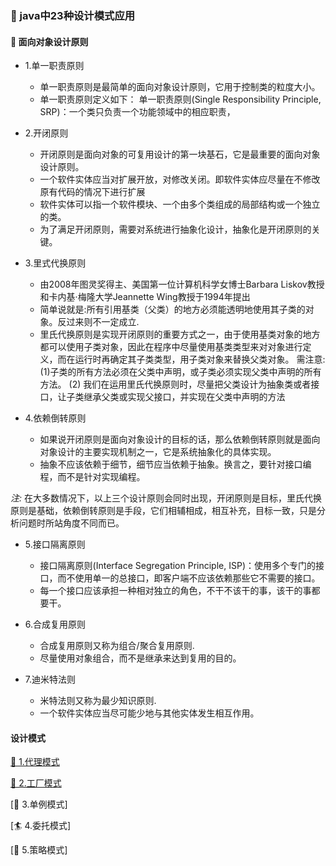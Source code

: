 ### 🌼 java中23种设计模式应用

#### 🍭 面向对象设计原则
   - 1.单一职责原则
        - 单一职责原则是最简单的面向对象设计原则，它用于控制类的粒度大小。
        - 单一职责原则定义如下： 单一职责原则(Single Responsibility Principle, SRP)：一个类只负责一个功能领域中的相应职责，
   - 2.开闭原则
        - 开闭原则是面向对象的可复用设计的第一块基石，它是最重要的面向对象设计原则。
        - 一个软件实体应当对扩展开放，对修改关闭。即软件实体应尽量在不修改原有代码的情况下进行扩展
        - 软件实体可以指一个软件模块、一个由多个类组成的局部结构或一个独立的类。
        - 为了满足开闭原则，需要对系统进行抽象化设计，抽象化是开闭原则的关键。
   - 3.里式代换原则
        - 由2008年图灵奖得主、美国第一位计算机科学女博士Barbara Liskov教授和卡内基·梅隆大学Jeannette Wing教授于1994年提出
        - 简单说就是:所有引用基类（父类）的地方必须能透明地使用其子类的对象。反过来则不一定成立.
        - 里氏代换原则是实现开闭原则的重要方式之一，由于使用基类对象的地方都可以使用子类对象，因此在程序中尽量使用基类类型来对对象进行定义，而在运行时再确定其子类类型，用子类对象来替换父类对象。
        需注意: 
            (1)子类的所有方法必须在父类中声明，或子类必须实现父类中声明的所有方法。
            (2) 我们在运用里氏代换原则时，尽量把父类设计为抽象类或者接口，让子类继承父类或实现父接口，并实现在父类中声明的方法
            
   - 4.依赖倒转原则
        - 如果说开闭原则是面向对象设计的目标的话，那么依赖倒转原则就是面向对象设计的主要实现机制之一，它是系统抽象化的具体实现。
        - 抽象不应该依赖于细节，细节应当依赖于抽象。换言之，要针对接口编程，而不是针对实现编程。
    
   *注:* 在大多数情况下，以上三个设计原则会同时出现，开闭原则是目标，里氏代换原则是基础，依赖倒转原则是手段，它们相辅相成，相互补充，目标一致，只是分析问题时所站角度不同而已。
    
   - 5.接口隔离原则
       - 接口隔离原则(Interface Segregation Principle, ISP)：使用多个专门的接口，而不使用单一的总接口，即客户端不应该依赖那些它不需要的接口。
       - 每一个接口应该承担一种相对独立的角色，不干不该干的事，该干的事都要干。
   
   - 6.合成复用原则
       - 合成复用原则又称为组合/聚合复用原则.
       - 尽量使用对象组合，而不是继承来达到复用的目的。
    
   - 7.迪米特法则
       - 米特法则又称为最少知识原则.
       - 一个软件实体应当尽可能少地与其他实体发生相互作用。
    
#### 设计模式
    
   [🦋 1.代理模式](https://github.com/tantaizhijun/DesignPattern23/tree/master/src/com/DesignPattern23/proxy)

   [🍒 2.工厂模式](https://github.com/tantaizhijun/DesignPattern23/tree/master/src/com/DesignPattern23/factory)

   [🌴 3.单例模式]

   [🏄 4.委托模式]

   [🏇 5.策略模式]

